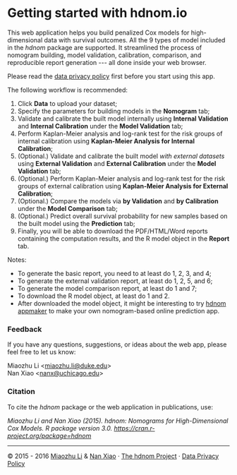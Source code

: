 
# Getting started with hdnom.io

This web application helps you build penalized Cox models for high-dimensional data with survival outcomes. All the 9 types of model included in the _hdnom_ package are supported. It streamlined the process of nomogram building, model validation, calibration, comparison, and reproducible report generation --- all done inside your web browser.

Please read the <a href="https://github.com/road2stat/hdnom-policy" target="_blank">data privacy policy</a> first before you start using this app.

The following workflow is recommended:

 1. Click **Data** to upload your dataset;
 2. Specify the parameters for building models in the **Nomogram** tab;
 3. Validate and calibrate the built model internally using **Internal Validation** and **Internal  Calibration** under the **Model Validation** tab;
 4. Perform Kaplan-Meier analysis and log-rank test for the risk groups of internal calibration using **Kaplan-Meier Analysis for Internal Calibration**;
 5. (Optional.) Validate and calibrate the built model _with external datasets_ using **External Validation** and **External Calibration** under the **Model Validation** tab;
 6. (Optional.) Perform Kaplan-Meier analysis and log-rank test for the risk groups of external calibration using **Kaplan-Meier Analysis for External Calibration**;
 7. (Optional.) Compare the models via **by Validation** and **by Calibration** under the **Model Comparison** tab;
 8. (Optional.) Predict overall survival probability for new samples based on the built model using the **Prediction** tab;
 9. Finally, you will be able to download the PDF/HTML/Word reports containing the computation results, and the R model object in the **Report** tab.

Notes:

 * To generate the basic report, you need to at least do 1, 2, 3, and 4;
 * To generate the external validation report, at least do 1, 2, 5, and 6;
 * To generate the model comparison report, at least do 1 and 7;
 * To download the R model object, at least do 1 and 2.
 * After downloaded the model object, it might be interesting to try <a href="https://github.com/road2stat/hdnom-appmaker" target="_blank">hdnom appmaker</a> to make your own nomogram-based online prediction app.

### Feedback

If you have any questions, suggestions, or ideas about the web app, please feel free to let us know:

Miaozhu Li <<miaozhu.li@duke.edu>><br>
Nan Xiao <<nanx@uchicago.edu>>

### Citation

To cite the _hdnom_ package or the web application in publications, use:

<p><em>
Miaozhu Li and Nan Xiao (2015). hdnom: Nomograms for High-Dimensional Cox Models. R package version 3.0. <a href="https://cran.r-project.org/package=hdnom" target="_blank">https://cran.r-project.org/package=hdnom</a>
</em></p>

<hr>
<p class="text-muted">
© 2015 - 2016 <a href="http://miaozhu.li" target="_blank">Miaozhu Li</a> & <a href="http://nanx.me" target="_blank">Nan Xiao</a> · <a href="http://hdnom.org" target="_blank">The hdnom Project</a> · <a href="https://github.com/road2stat/hdnom-policy" target="_blank">Data Privacy Policy</a>
</p>
